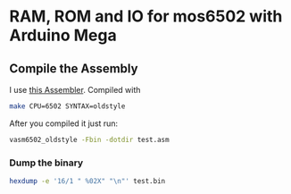 # RAM, ROM and IO for mos6502 with Arduino Mega

## Compile the Assembly

I use [this Assembler](http://sun.hasenbraten.de/vasm/). Compiled with

```bash
make CPU=6502 SYNTAX=oldstyle
```

After you compiled it just run:

```bash
vasm6502_oldstyle -Fbin -dotdir test.asm
```

### Dump the binary

```bash
hexdump -e '16/1 " %02X" "\n"' test.bin
```
